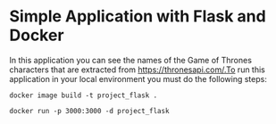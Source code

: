 # Simple Application with Flask and Docker



In this application you can see the names of the Game of Thrones characters that are extracted from https://thronesapi.com/.To run this application in your local environment you must do the following steps:


```
docker image build -t project_flask .
```

```
docker run -p 3000:3000 -d project_flask
```




